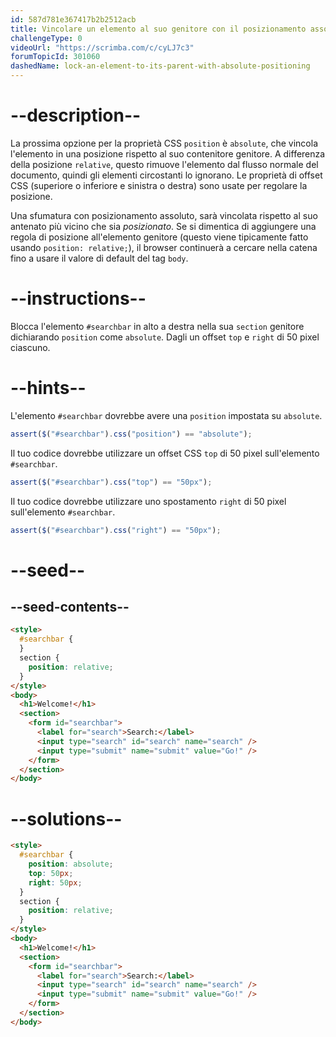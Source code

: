 ```yaml
---
id: 587d781e367417b2b2512acb
title: Vincolare un elemento al suo genitore con il posizionamento assoluto
challengeType: 0
videoUrl: "https://scrimba.com/c/cyLJ7c3"
forumTopicId: 301060
dashedName: lock-an-element-to-its-parent-with-absolute-positioning
---
```


# --description--

La prossima opzione per la proprietà CSS `position` è `absolute`, che vincola l'elemento in una posizione rispetto al suo contenitore genitore. A differenza della posizione `relative`, questo rimuove l'elemento dal flusso normale del documento, quindi gli elementi circostanti lo ignorano. Le proprietà di offset CSS (superiore o inferiore e sinistra o destra) sono usate per regolare la posizione.

Una sfumatura con posizionamento assoluto, sarà vincolata rispetto al suo antenato più vicino che sia _posizionato_. Se si dimentica di aggiungere una regola di posizione all'elemento genitore (questo viene tipicamente fatto usando `position: relative;`), il browser continuerà a cercare nella catena fino a usare il valore di default del tag `body`.

# --instructions--

Blocca l'elemento `#searchbar` in alto a destra nella sua `section` genitore dichiarando `position` come `absolute`. Dagli un offset `top` e `right` di 50 pixel ciascuno.

# --hints--

L'elemento `#searchbar` dovrebbe avere una `position` impostata su `absolute`.

```js
assert($("#searchbar").css("position") == "absolute");
```

Il tuo codice dovrebbe utilizzare un offset CSS `top` di 50 pixel sull'elemento `#searchbar`.

```js
assert($("#searchbar").css("top") == "50px");
```

Il tuo codice dovrebbe utilizzare uno spostamento `right` di 50 pixel sull'elemento `#searchbar`.

```js
assert($("#searchbar").css("right") == "50px");
```

# --seed--

## --seed-contents--

```html
<style>
  #searchbar {
  }
  section {
    position: relative;
  }
</style>
<body>
  <h1>Welcome!</h1>
  <section>
    <form id="searchbar">
      <label for="search">Search:</label>
      <input type="search" id="search" name="search" />
      <input type="submit" name="submit" value="Go!" />
    </form>
  </section>
</body>
```

# --solutions--

```html
<style>
  #searchbar {
    position: absolute;
    top: 50px;
    right: 50px;
  }
  section {
    position: relative;
  }
</style>
<body>
  <h1>Welcome!</h1>
  <section>
    <form id="searchbar">
      <label for="search">Search:</label>
      <input type="search" id="search" name="search" />
      <input type="submit" name="submit" value="Go!" />
    </form>
  </section>
</body>
```
